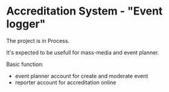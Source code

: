 Accreditation System - "Event logger"
========================
The project is in Process. 


It's expected to be usefull for mass-media and event planner.

Basic function:
 - event planner account for create and moderate event
 - reporter account for accreditation online